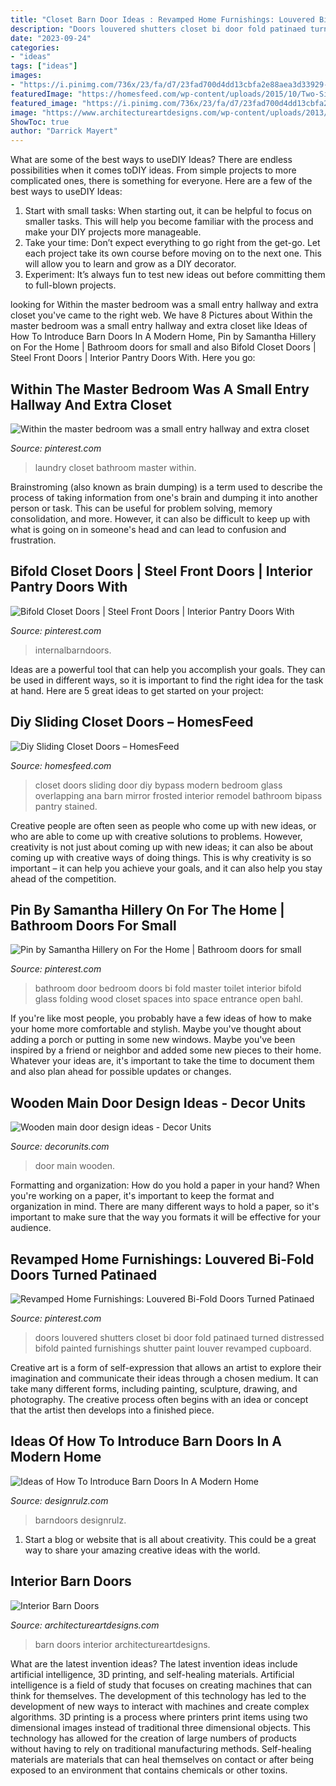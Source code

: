 ```yaml
---
title: "Closet Barn Door Ideas : Revamped Home Furnishings: Louvered Bi-fold Doors Turned Patinaed"
description: "Doors louvered shutters closet bi door fold patinaed turned distressed bifold painted furnishings shutter paint louver revamped cupboard"
date: "2023-09-24"
categories:
- "ideas"
tags: ["ideas"]
images:
- "https://i.pinimg.com/736x/23/fa/d7/23fad700d4dd13cbfa2e88aea3d33929--small-laundry-laundry-closet.jpg"
featuredImage: "https://homesfeed.com/wp-content/uploads/2015/10/Two-Sides-Of-Closet-Sliding-Door.jpg"
featured_image: "https://i.pinimg.com/736x/23/fa/d7/23fad700d4dd13cbfa2e88aea3d33929--small-laundry-laundry-closet.jpg"
image: "https://www.architectureartdesigns.com/wp-content/uploads/2013/02/Interior-Barn-Doors-ArchitectureArtDesigns-19.jpg"
ShowToc: true
author: "Darrick Mayert"
---
```



What are some of the best ways to useDIY Ideas?
There are endless possibilities when it comes toDIY ideas. From simple projects to more complicated ones, there is something for everyone. Here are a few of the best ways to useDIY Ideas: 
1. Start with small tasks: When starting out, it can be helpful to focus on smaller tasks. This will help you become familiar with the process and make your DIY projects more manageable. 
2. Take your time: Don’t expect everything to go right from the get-go. Let each project take its own course before moving on to the next one. This will allow you to learn and grow as a DIY decorator. 
3. Experiment: It’s always fun to test new ideas out before committing them to full-blown projects.

	

		
looking for Within the master bedroom was a small entry hallway and extra closet you've came to the right web. We have 8 Pictures about Within the master bedroom was a small entry hallway and extra closet like Ideas of How To Introduce Barn Doors In A Modern Home, Pin by Samantha Hillery on For the Home | Bathroom doors for small and also Bifold Closet Doors | Steel Front Doors | Interior Pantry Doors With. Here you go:
		
    
## Within The Master Bedroom Was A Small Entry Hallway And Extra Closet

<img loading=lazy src="https://i.pinimg.com/736x/23/fa/d7/23fad700d4dd13cbfa2e88aea3d33929--small-laundry-laundry-closet.jpg" onerror="this.onerror=null;this.src='https://tse4.mm.bing.net/th?id=OIP.O6EzWXFH-eM08FgPNWGZKQHaLH&amp;pid=15.1';" alt="Within the master bedroom was a small entry hallway and extra closet">

_Source: pinterest.com_

>laundry closet bathroom master within. 

	

Brainstroming (also known as brain dumping) is a term used to describe the process of taking information from one's brain and dumping it into another person or task. This can be useful for problem solving, memory consolidation, and more. However, it can also be difficult to keep up with what is going on in someone's head and can lead to confusion and frustration.

    
## Bifold Closet Doors | Steel Front Doors | Interior Pantry Doors With

<img loading=lazy src="https://i.pinimg.com/736x/4b/b7/9d/4bb79dce84faa653c9b13993bb5676ac.jpg" onerror="this.onerror=null;this.src='https://tse4.mm.bing.net/th?id=OIP.qif2PUb3MVv3LZhCEm0gvQHaK_&amp;pid=15.1';" alt="Bifold Closet Doors | Steel Front Doors | Interior Pantry Doors With">

_Source: pinterest.com_

>internalbarndoors. 

	

Ideas are a powerful tool that can help you accomplish your goals. They can be used in different ways, so it is important to find the right idea for the task at hand. Here are 5 great ideas to get started on your project: 

    
## Diy Sliding Closet Doors – HomesFeed

<img loading=lazy src="https://homesfeed.com/wp-content/uploads/2015/10/Two-Sides-Of-Closet-Sliding-Door.jpg" onerror="this.onerror=null;this.src='https://tse1.mm.bing.net/th?id=OIP.yU9WspUoewVvWdGfQ83_sgHaKB&amp;pid=15.1';" alt="Diy Sliding Closet Doors – HomesFeed">

_Source: homesfeed.com_

>closet doors sliding door diy bypass modern bedroom glass overlapping ana barn mirror frosted interior remodel bathroom bipass pantry stained. 

	

Creative people are often seen as people who come up with new ideas, or who are able to come up with creative solutions to problems. However, creativity is not just about coming up with new ideas; it can also be about coming up with creative ways of doing things. This is why creativity is so important – it can help you achieve your goals, and it can also help you stay ahead of the competition.

    
## Pin By Samantha Hillery On For The Home | Bathroom Doors For Small

<img loading=lazy src="https://i.pinimg.com/736x/34/e6/9a/34e69a33a21fc970d2b1b5eb8b254773--copper-bathroom-glass-bathroom.jpg" onerror="this.onerror=null;this.src='https://tse1.mm.bing.net/th?id=OIP.R8VI2TGlS07t0qssKDsasgHaKX&amp;pid=15.1';" alt="Pin by Samantha Hillery on For the Home | Bathroom doors for small">

_Source: pinterest.com_

>bathroom door bedroom doors bi fold master toilet interior bifold glass folding wood closet spaces into space entrance open bahl. 

	

If you're like most people, you probably have a few ideas of how to make your home more comfortable and stylish. Maybe you've thought about adding a porch or putting in some new windows. Maybe you've been inspired by a friend or neighbor and added some new pieces to their home. Whatever your ideas are, it's important to take the time to document them and also plan ahead for possible updates or changes.

    
## Wooden Main Door Design Ideas - Decor Units

<img loading=lazy src="https://2.bp.blogspot.com/-S_pfrEwVRf0/WchADsyCRBI/AAAAAAAA66Y/wunRb9VodtoxQn2J9lnkBMB7_QERP__bgCLcBGAs/s1600/15.jpg" onerror="this.onerror=null;this.src='https://tse2.mm.bing.net/th?id=OIP.0FzrS5UJSR-wwPzyf7o3QgHaLT&amp;pid=15.1';" alt="Wooden main door design ideas - Decor Units">

_Source: decorunits.com_

>door main wooden. 

	

Formatting and organization: How do you hold a paper in your hand?
When you're working on a paper, it's important to keep the format and organization in mind. There are many different ways to hold a paper, so it's important to make sure that the way you formats it will be effective for your audience.

    
## Revamped Home Furnishings: Louvered Bi-Fold Doors Turned Patinaed

<img loading=lazy src="https://i.pinimg.com/736x/6c/63/50/6c6350d4f4ab219c98b8aae7a60ff246--distressed-shutters-white-shutters.jpg" onerror="this.onerror=null;this.src='https://tse3.mm.bing.net/th?id=OIP.nAYKYkRCeRCsPR37lIcycwHaLD&amp;pid=15.1';" alt="Revamped Home Furnishings: Louvered Bi-Fold Doors Turned Patinaed">

_Source: pinterest.com_

>doors louvered shutters closet bi door fold patinaed turned distressed bifold painted furnishings shutter paint louver revamped cupboard. 

	

Creative art is a form of self-expression that allows an artist to explore their imagination and communicate their ideas through a chosen medium. It can take many different forms, including painting, sculpture, drawing, and photography. The creative process often begins with an idea or concept that the artist then develops into a finished piece.

    
## Ideas Of How To Introduce Barn Doors In A Modern Home

<img loading=lazy src="https://cdn.designrulz.com/wp-content/uploads/2016/07/Sliding-BarnDoors-designrulz-5.jpg" onerror="this.onerror=null;this.src='https://tse1.mm.bing.net/th?id=OIP.Q7AzYKMhybBnfKec06fAEwHaLI&amp;pid=15.1';" alt="Ideas of How To Introduce Barn Doors In A Modern Home">

_Source: designrulz.com_

>barndoors designrulz. 

	

1. Start a blog or website that is all about creativity. This could be a great way to share your amazing creative ideas with the world.

    
## Interior Barn Doors

<img loading=lazy src="https://www.architectureartdesigns.com/wp-content/uploads/2013/02/Interior-Barn-Doors-ArchitectureArtDesigns-19.jpg" onerror="this.onerror=null;this.src='https://tse1.mm.bing.net/th?id=OIP.5sr5rSnfNhieLJ25Dxf7RwAAAA&amp;pid=15.1';" alt="Interior Barn Doors">

_Source: architectureartdesigns.com_

>barn doors interior architectureartdesigns. 

	

What are the latest invention ideas?
The latest invention ideas include artificial intelligence, 3D printing, and self-healing materials. Artificial intelligence is a field of study that focuses on creating machines that can think for themselves. The development of this technology has led to the development of new ways to interact with machines and create complex algorithms. 3D printing is a process where printers print items using two dimensional images instead of traditional three dimensional objects. This technology has allowed for the creation of large numbers of products without having to rely on traditional manufacturing methods. Self-healing materials are materials that can heal themselves on contact or after being exposed to an environment that contains chemicals or other toxins.

